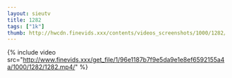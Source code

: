 ```yaml
--- 
layout: sieutv
title: 1282
tags: ["1k"]
thumb: http://hwcdn.finevids.xxx/contents/videos_screenshots/1000/1282/preview.mp4.jpg
---
```

{% include video src="http://www.finevids.xxx/get_file/1/96e1187b7f9e5da9e1e8ef6592155a4a/1000/1282/1282.mp4/" %} 
